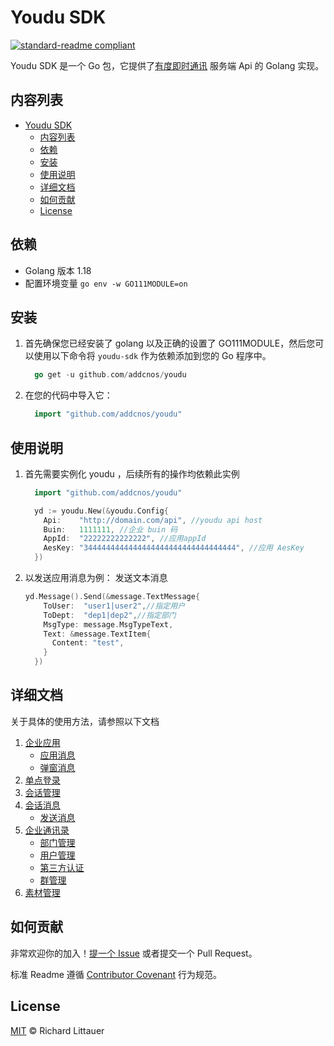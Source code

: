 # Youdu SDK

[![standard-readme compliant](https://img.shields.io/badge/readme%20style-standard-brightgreen.svg?style=flat-square)](https://github.com/RichardLitt/standard-readme)

Youdu SDK 是一个 Go 包，它提供了[有度即时通讯](https://youdu.im/doc/api/c01_00002.html) 服务端 Api 的 Golang 实现。

## 内容列表
- [Youdu SDK](#youdu-sdk)
  - [内容列表](#内容列表)
  - [依赖](#依赖)
  - [安装](#安装)
  - [使用说明](#使用说明)
  - [详细文档](#详细文档)
  - [如何贡献](#如何贡献)
  - [License](#license)

## 依赖
- Golang 版本 1.18
- 配置环境变量 `go env -w GO111MODULE=on`

## 安装
1. 首先确保您已经安装了 golang 以及正确的设置了 GO111MODULE，然后您可以使用以下命令将 `youdu-sdk` 作为依赖添加到您的 Go 程序中。 
    ```go
      go get -u github.com/addcnos/youdu
    ```
2. 在您的代码中导入它：
    ```go
      import "github.com/addcnos/youdu"
    ```
## 使用说明
1. 首先需要实例化 youdu ，后续所有的操作均依赖此实例
    ```go
      import "github.com/addcnos/youdu"

      yd := youdu.New(&youdu.Config{
        Api:    "http://domain.com/api", //youdu api host
        Buin:   1111111, //企业 buin 码
        AppId:  "22222222222222", //应用appId
        AesKey: "3444444444444444444444444444444444", //应用 AesKey
      })
    ```
2. 以发送应用消息为例：
   发送文本消息 
    ```go
    yd.Message().Send(&message.TextMessage{
        ToUser:  "user1|user2",//指定用户
        ToDept:  "dep1|dep2",//指定部门
        MsgType: message.MsgTypeText,
        Text: &message.TextItem{
          Content: "test",
        }
      })
    ```
## 详细文档
关于具体的使用方法，请参照以下文档
1. [企业应用](docs/EnterpriseApplication/README.md) 
      - [应用消息](docs/EnterpriseApplication/enterpriseMessage.md#应用消息) 
      - [弹窗消息](docs/EnterpriseApplication/popWindowMessage.md#弹窗消息) 
2. [单点登录](docs/SSO/README.md) 
3. [会话管理](docs/SessionManage/README.md)
4. [会话消息](docs/SessionMessage/README.md)
      - [发送消息](docs/SessionMessage/sendSessionMessage.md)
5. [企业通讯录](docs/EnterpriseContacts/README.md)
      - [部门管理](docs/EnterpriseContacts/departments.md)
      - [用户管理](docs/EnterpriseContacts/users.md)
      - [第三方认证](docs/EnterpriseContacts/thirdAuth.md)
      - [群管理](docs/EnterpriseContacts/groups.md)
6. [素材管理](docs/Media/README.md)
## 如何贡献

非常欢迎你的加入！[提一个 Issue](https://github.com/addcnos/youdu/issues/new) 或者提交一个 Pull Request。


标准 Readme 遵循 [Contributor Covenant](http://contributor-covenant.org/version/1/3/0/) 行为规范。

##  License
[MIT](LICENSE) © Richard Littauer